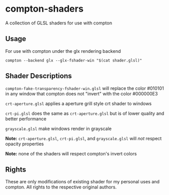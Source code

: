 # compton-shaders
A collection of GLSL shaders for use with compton

## Usage
For use with compton under the glx rendering backend

`compton --backend glx --glx-fshader-win "$(cat shader.glsl)"`

## Shader Descriptions

`compton-fake-transparency-fshader-win.glsl` will replace the color #010101 in any window that compton does not "invert" with the color #000000E3

`crt-aperture.glsl` applies a aperture grill style crt shader to windows

`crt-pi.glsl` does the same as `crt-aperture.glsl` but is of lower quality and better performance

`grayscale.glsl` make windows render in grayscale

**Note:** `crt-aperture.glsl`, `crt-pi.glsl`, and `grayscale.glsl` will _not_ respect opacity properties

**Note:** none of the shaders will respect compton's invert colors

## Rights

These are only modifications of existing shader for my personal uses and compton. All rights to the respective original authors.
